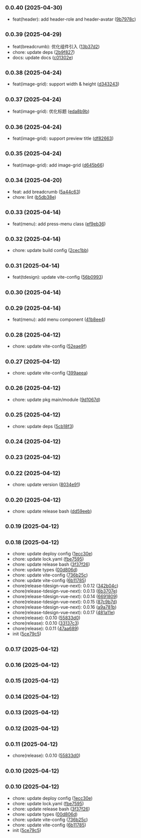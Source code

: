 ## <small>0.0.40 (2025-04-30)</small>

* feat(header): add header-role and header-avatar ([9b7978c](https://github.com/novlan1/press-components/commits/9b7978c))



## <small>0.0.39 (2025-04-29)</small>

* feat(breadcrumb): 优化组件引入 ([13b37d2](https://github.com/novlan1/press-components/commits/13b37d2))
* chore: update deps ([2b9f827](https://github.com/novlan1/press-components/commits/2b9f827))
* docs: update docs ([c01302e](https://github.com/novlan1/press-components/commits/c01302e))



## <small>0.0.38 (2025-04-24)</small>

* feat(image-grid): support width & height ([d343243](https://github.com/novlan1/press-components/commits/d343243))



## <small>0.0.37 (2025-04-24)</small>

* feat(image-grid): 优化标题 ([eda8b9b](https://github.com/novlan1/press-components/commits/eda8b9b))



## <small>0.0.36 (2025-04-24)</small>

* feat(image-grid): support preview title ([df82663](https://github.com/novlan1/press-components/commits/df82663))



## <small>0.0.35 (2025-04-24)</small>

* feat(image-grid): add image-grid ([d645b66](https://github.com/novlan1/press-components/commits/d645b66))



## <small>0.0.34 (2025-04-20)</small>

* feat: add breadcrumb ([5a44c63](https://github.com/novlan1/press-components/commits/5a44c63))
* chore: lint ([b5db38e](https://github.com/novlan1/press-components/commits/b5db38e))



## <small>0.0.33 (2025-04-14)</small>

* feat(menu): add press-menu class ([ef9eb36](https://github.com/novlan1/press-components/commits/ef9eb36))



## <small>0.0.32 (2025-04-14)</small>

* chore: update build config ([2cec1bb](https://github.com/novlan1/press-components/commits/2cec1bb))



## <small>0.0.31 (2025-04-14)</small>

* feat(tdesign): update vite-config ([56b0993](https://github.com/novlan1/press-components/commits/56b0993))



## <small>0.0.30 (2025-04-14)</small>




## <small>0.0.29 (2025-04-14)</small>

* feat(menu): add menu component ([41b8ee4](https://github.com/novlan1/press-components/commits/41b8ee4))



## <small>0.0.28 (2025-04-12)</small>

* chore: update vite-config ([52eae9f](https://github.com/novlan1/press-components/commits/52eae9f))



## <small>0.0.27 (2025-04-12)</small>

* chore: update vite-config ([399aeea](https://github.com/novlan1/press-components/commits/399aeea))



## <small>0.0.26 (2025-04-12)</small>

* chore: update pkg main/module ([9d1067d](https://github.com/novlan1/press-components/commits/9d1067d))



## <small>0.0.25 (2025-04-12)</small>

* chore: update deps ([5cb18f3](https://github.com/novlan1/press-components/commits/5cb18f3))



## <small>0.0.24 (2025-04-12)</small>




## <small>0.0.23 (2025-04-12)</small>




## <small>0.0.22 (2025-04-12)</small>

* chore: update version ([8034e91](https://github.com/novlan1/press-components/commits/8034e91))



## <small>0.0.20 (2025-04-12)</small>

* chore: update release bash ([dd59eeb](https://github.com/novlan1/press-components/commits/dd59eeb))



## <small>0.0.19 (2025-04-12)</small>




## <small>0.0.18 (2025-04-12)</small>

* chore: update deploy config ([1ecc30e](https://github.com/novlan1/press-components/commits/1ecc30e))
* chore: update lock.yaml ([fbe7595](https://github.com/novlan1/press-components/commits/fbe7595))
* chore: update release bash ([3f37f26](https://github.com/novlan1/press-components/commits/3f37f26))
* chore: update types ([00d806d](https://github.com/novlan1/press-components/commits/00d806d))
* chore: update vite-config ([736b25c](https://github.com/novlan1/press-components/commits/736b25c))
* chore: update vite-config ([6b11785](https://github.com/novlan1/press-components/commits/6b11785))
* chore(release-tdesign-vue-next): 0.0.12 ([342b04c](https://github.com/novlan1/press-components/commits/342b04c))
* chore(release-tdesign-vue-next): 0.0.13 ([6b3707e](https://github.com/novlan1/press-components/commits/6b3707e))
* chore(release-tdesign-vue-next): 0.0.14 ([6691809](https://github.com/novlan1/press-components/commits/6691809))
* chore(release-tdesign-vue-next): 0.0.15 ([87c9b7d](https://github.com/novlan1/press-components/commits/87c9b7d))
* chore(release-tdesign-vue-next): 0.0.16 ([a9a781b](https://github.com/novlan1/press-components/commits/a9a781b))
* chore(release-tdesign-vue-next): 0.0.17 ([481a11e](https://github.com/novlan1/press-components/commits/481a11e))
* chore(release): 0.0.10 ([55833d0](https://github.com/novlan1/press-components/commits/55833d0))
* chore(release): 0.0.10 ([33137c3](https://github.com/novlan1/press-components/commits/33137c3))
* chore(release): 0.0.11 ([47aa689](https://github.com/novlan1/press-components/commits/47aa689))
* init ([5ce79c5](https://github.com/novlan1/press-components/commits/5ce79c5))



## <small>0.0.17 (2025-04-12)</small>




## <small>0.0.16 (2025-04-12)</small>




## <small>0.0.15 (2025-04-12)</small>




## <small>0.0.14 (2025-04-12)</small>




## <small>0.0.13 (2025-04-12)</small>




## <small>0.0.12 (2025-04-12)</small>




## <small>0.0.11 (2025-04-12)</small>

* chore(release): 0.0.10 ([55833d0](https://github.com/novlan1/press-components/commits/55833d0))



## <small>0.0.10 (2025-04-12)</small>




## <small>0.0.10 (2025-04-12)</small>

* chore: update deploy config ([1ecc30e](https://github.com/novlan1/press-components/commits/1ecc30e))
* chore: update lock.yaml ([fbe7595](https://github.com/novlan1/press-components/commits/fbe7595))
* chore: update release bash ([3f37f26](https://github.com/novlan1/press-components/commits/3f37f26))
* chore: update types ([00d806d](https://github.com/novlan1/press-components/commits/00d806d))
* chore: update vite-config ([736b25c](https://github.com/novlan1/press-components/commits/736b25c))
* chore: update vite-config ([6b11785](https://github.com/novlan1/press-components/commits/6b11785))
* init ([5ce79c5](https://github.com/novlan1/press-components/commits/5ce79c5))



